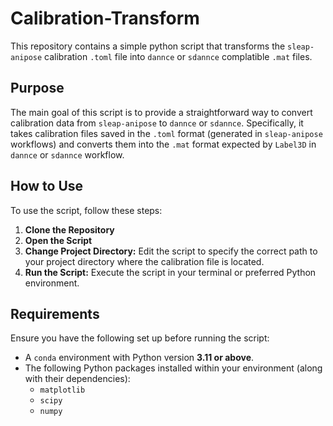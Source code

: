 # Calibration-Transform

This repository contains a simple python script that transforms the `sleap-anipose` calibration `.toml` file into `dannce` or `sdannce` complatible `.mat` files.

## Purpose

The main goal of this script is to provide a straightforward way to convert calibration data from `sleap-anipose` to `dannce` or `sdannce`. Specifically, it takes calibration files saved in the `.toml` format (generated in `sleap-anipose` workflows) and converts them into the `.mat` format expected by `Label3D` in `dannce` or `sdannce` workflow.

## How to Use

To use the script, follow these steps:

1.  **Clone the Repository**
2.  **Open the Script**
3.  **Change Project Directory:** Edit the script to specify the correct path to your project directory where the calibration file is located.
4.  **Run the Script:** Execute the script in your terminal or preferred Python environment.

## Requirements

Ensure you have the following set up before running the script:

* A `conda` environment with Python version **3.11 or above**.
* The following Python packages installed within your environment (along with their dependencies):
    * `matplotlib`
    * `scipy`
    * `numpy`
